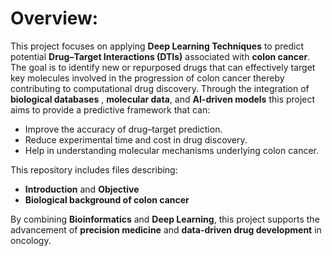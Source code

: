 # Overview:
 This project focuses on applying **Deep Learning Techniques** to predict potential **Drug–Target Interactions (DTIs)** associated with **colon cancer**.  
The goal is to identify new or repurposed drugs that can effectively target key molecules involved in the progression of colon cancer thereby contributing to computational drug discovery.
Through the integration of **biological databases** , **molecular data**, and **AI-driven models** this project aims to provide a predictive framework that can:
- Improve the accuracy of drug–target prediction.
- Reduce experimental time and cost in drug discovery.
- Help in understanding molecular mechanisms underlying colon cancer.

This repository includes files describing:
- **Introduction** and **Objective**
- **Biological background of colon cancer** 

By combining **Bioinformatics** and **Deep Learning**, this project supports the advancement of **precision medicine** and **data-driven drug development** in oncology.
